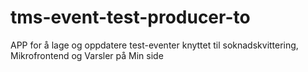 # tms-event-test-producer-to

APP for å lage og oppdatere test-eventer knyttet til soknadskvittering, Mikrofrontend og Varsler på Min side
